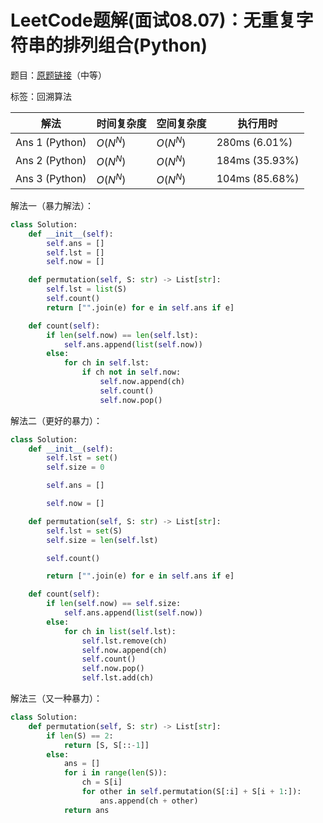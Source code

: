 # LeetCode题解(面试08.07)：无重复字符串的排列组合(Python)

题目：[原题链接](https://leetcode-cn.com/problems/permutation-i-lcci/)（中等）

标签：回溯算法

| 解法           | 时间复杂度 | 空间复杂度 | 执行用时       |
| -------------- | ---------- | ---------- | -------------- |
| Ans 1 (Python) | $O(N^N)$   | $O(N^N)$   | 280ms (6.01%)  |
| Ans 2 (Python) | $O(N^N)$   | $O(N^N)$   | 184ms (35.93%) |
| Ans 3 (Python) | $O(N^N)$   | $O(N^N)$   | 104ms (85.68%) |

解法一（暴力解法）：

```python
class Solution:
    def __init__(self):
        self.ans = []
        self.lst = []
        self.now = []

    def permutation(self, S: str) -> List[str]:
        self.lst = list(S)
        self.count()
        return ["".join(e) for e in self.ans if e]

    def count(self):
        if len(self.now) == len(self.lst):
            self.ans.append(list(self.now))
        else:
            for ch in self.lst:
                if ch not in self.now:
                    self.now.append(ch)
                    self.count()
                    self.now.pop()
```

解法二（更好的暴力）：

```python
class Solution:
    def __init__(self):
        self.lst = set()
        self.size = 0

        self.ans = []

        self.now = []

    def permutation(self, S: str) -> List[str]:
        self.lst = set(S)
        self.size = len(self.lst)

        self.count()

        return ["".join(e) for e in self.ans if e]

    def count(self):
        if len(self.now) == self.size:
            self.ans.append(list(self.now))
        else:
            for ch in list(self.lst):
                self.lst.remove(ch)
                self.now.append(ch)
                self.count()
                self.now.pop()
                self.lst.add(ch)
```

解法三（又一种暴力）：

```python
class Solution:
    def permutation(self, S: str) -> List[str]:
        if len(S) == 2:
            return [S, S[::-1]]
        else:
            ans = []
            for i in range(len(S)):
                ch = S[i]
                for other in self.permutation(S[:i] + S[i + 1:]):
                    ans.append(ch + other)
            return ans
```



